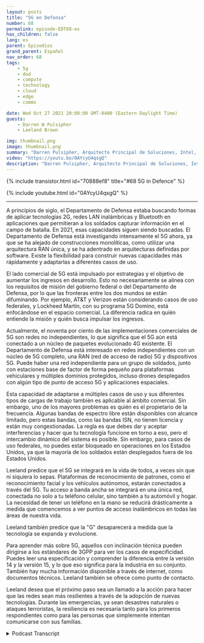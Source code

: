 ```yaml
---
layout: posts
title: "5G en Defensa"
number: 68
permalink: episode-EDT68-es
has_children: false
lang: es
parent: Episodios
grand_parent: Español
nav_order: 68
tags:
    - 5g
    - dod
    - compute
    - technology
    - cloud
    - edge
    - comms

date: Wed Oct 27 2021 20:00:00 GMT-0400 (Eastern Daylight Time)
guests:
    - Darren W Pulsipher
    - Leeland Brown

img: thumbnail.png
image: thumbnail.png
summary: "Darren Pulsipher, Arquitecto Principal de Soluciones, Intel, continúa su discusión con Leeland Brown, Director Técnico de 5G, Intel Federal sobre el pasado, presente y futuro del 5G, con énfasis en su uso con el Departamento de Defensa. Parte 2 de 2."
video: "https://youtu.be/0AYcyU4qsgQ"
description: "Darren Pulsipher, Arquitecto Principal de Soluciones, Intel, continúa su discusión con Leeland Brown, Director Técnico de 5G, Intel Federal sobre el pasado, presente y futuro del 5G, con énfasis en su uso con el Departamento de Defensa. Parte 2 de 2."
---
```


<div>
{% include transistor.html id="70888ef8" title="#68 5G in Defence" %}

{% include youtube.html id="0AYcyU4qsgQ" %}
</div>

---

A principios de siglo, el Departamento de Defensa estaba buscando formas de aplicar tecnologías 2G, redes LAN inalámbricas y Bluetooth en aplicaciones que permitieran a los soldados capturar información en el campo de batalla. En 2021, esas capacidades siguen siendo buscadas. El Departamento de Defensa está investigando intensamente el 5G ahora, ya que se ha alejado de construcciones monolíticas, como utilizar una arquitectura RAN única, y se ha adentrado en arquitecturas definidas por software. Existe la flexibilidad para construir nuevas capacidades más rápidamente y adaptarlas a diferentes casos de uso.

El lado comercial de 5G está impulsado por estrategias y el objetivo de aumentar los ingresos en desarrollo. Esto no necesariamente se alinea con los requisitos de misión del gobierno federal o del Departamento de Defensa, por lo que las fronteras entre los dos mundos se están difuminando. Por ejemplo, AT&T y Verizon están considerando casos de uso federales, y Lockheed Martin, con su programa 5G Domino, está enfocándose en el espacio comercial. La diferencia radica en quién entiende la misión y quién busca impulsar los ingresos.

Actualmente, el noventa por ciento de las implementaciones comerciales de 5G son redes no independientes, lo que significa que el 5G aún está conectado a un núcleo de paquetes evolucionado 4G existente. El Departamento de Defensa está interesado en redes independientes con un núcleo de 5G completo, una RAN (red de acceso de radio) 5G y dispositivos 5G. Puede haber una red independiente para un grupo de soldados, junto con estaciones base de factor de forma pequeño para plataformas vehiculares y múltiples dominios protegidos, incluso drones desplegados con algún tipo de punto de acceso 5G y aplicaciones espaciales.

Esta capacidad de adaptarse a múltiples casos de uso y sus diferentes tipos de cargas de trabajo también es aplicable al ámbito comercial. Sin embargo, uno de los mayores problemas es quién es el propietario de la frecuencia. Algunas bandas de espectro libre están disponibles con alcance limitado, pero estas bandas, como las bandas ISN, no tienen licencia y están muy congestionadas. La regla es que debes dar y aceptar interferencias y hacer que tu tecnología funcione en torno a eso, pero el intercambio dinámico del sistema es posible. Sin embargo, para casos de uso federales, no puedes estar bloqueado en operaciones en los Estados Unidos, ya que la mayoría de los soldados están desplegados fuera de los Estados Unidos.

Leeland predice que el 5G se integrará en la vida de todos, a veces sin que ni siquiera lo sepas. Plataformas de reconocimiento de patrones, como el reconocimiento facial y los vehículos autónomos, estarán conectados a través del 5G. Tu acceso a banda ancha se integrará en una única red, conectada no solo a tu teléfono celular, sino también a tu automóvil y hogar. La necesidad de tener un teléfono en la mano se reducirá drásticamente a medida que comencemos a ver puntos de acceso inalámbricos en todas las áreas de nuestra vida.

Leeland también predice que la "G" desaparecerá a medida que la tecnología se expanda y evolucione.

Para aprender más sobre 5G, aquellos con inclinación técnica pueden dirigirse a los estándares de 3GPP para ver los casos de especificidad. Puedes leer una especificación y comprender la diferencia entre la versión 14 y la versión 15, y lo que eso significa para la industria en su conjunto. También hay mucha información disponible a través de internet, como documentos técnicos. Leeland también se ofrece como punto de contacto.

Leeland desea que el próximo paso sea un llamado a la acción para hacer que las redes sean más resilientes a través de la adopción de nuevas tecnologías. Durante las emergencias, ya sean desastres naturales o ataques terroristas, la resiliencia es necesaria tanto para los primeros respondientes como para las personas que simplemente intentan comunicarse con sus familias.



<details>
<summary> Podcast Transcript </summary>

<p></p>

</details>
